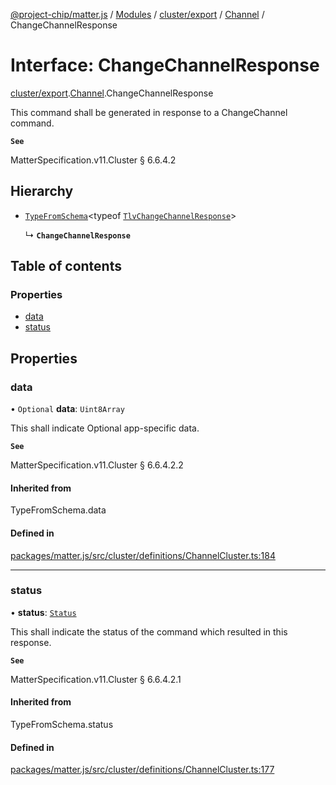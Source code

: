[@project-chip/matter.js](../README.md) / [Modules](../modules.md) / [cluster/export](../modules/cluster_export.md) / [Channel](../modules/cluster_export.Channel.md) / ChangeChannelResponse

# Interface: ChangeChannelResponse

[cluster/export](../modules/cluster_export.md).[Channel](../modules/cluster_export.Channel.md).ChangeChannelResponse

This command shall be generated in response to a ChangeChannel command.

**`See`**

MatterSpecification.v11.Cluster § 6.6.4.2

## Hierarchy

- [`TypeFromSchema`](../modules/tlv_export.md#typefromschema)\<typeof [`TlvChangeChannelResponse`](../modules/cluster_export.Channel.md#tlvchangechannelresponse)\>

  ↳ **`ChangeChannelResponse`**

## Table of contents

### Properties

- [data](cluster_export.Channel.ChangeChannelResponse.md#data)
- [status](cluster_export.Channel.ChangeChannelResponse.md#status)

## Properties

### data

• `Optional` **data**: `Uint8Array`

This shall indicate Optional app-specific data.

**`See`**

MatterSpecification.v11.Cluster § 6.6.4.2.2

#### Inherited from

TypeFromSchema.data

#### Defined in

[packages/matter.js/src/cluster/definitions/ChannelCluster.ts:184](https://github.com/project-chip/matter.js/blob/5f71eedebdb9fa54338bde320c311bb359b7455d/packages/matter.js/src/cluster/definitions/ChannelCluster.ts#L184)

___

### status

• **status**: [`Status`](../enums/cluster_export.Channel.Status.md)

This shall indicate the status of the command which resulted in this response.

**`See`**

MatterSpecification.v11.Cluster § 6.6.4.2.1

#### Inherited from

TypeFromSchema.status

#### Defined in

[packages/matter.js/src/cluster/definitions/ChannelCluster.ts:177](https://github.com/project-chip/matter.js/blob/5f71eedebdb9fa54338bde320c311bb359b7455d/packages/matter.js/src/cluster/definitions/ChannelCluster.ts#L177)
